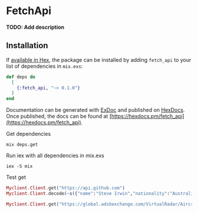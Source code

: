 # FetchApi

**TODO: Add description**

## Installation

If [available in Hex](https://hex.pm/docs/publish), the package can be installed
by adding `fetch_api` to your list of dependencies in `mix.exs`:

```elixir
def deps do
  [
    {:fetch_api, "~> 0.1.0"}
  ]
end
```

Documentation can be generated with [ExDoc](https://github.com/elixir-lang/ex_doc)
and published on [HexDocs](https://hexdocs.pm). Once published, the docs can
be found at [https://hexdocs.pm/fetch_api](https://hexdocs.pm/fetch_api).

Get dependencies
```
mix deps.get
```

Run iex with all dependencies in mix.exs
```
iex -S mix
```

Test get
```elixir
Myclient.Client.get("https://api.github.com")
Myclient.Client.decode(~s({"name":"Steve Irwin","nationality":"Australian"}))
```

```elixir
Myclient.Client.get("https://global.adsbexchange.com/VirtualRadar/AircraftList.json?lat=51.47024&lng=-0.462885&fDstL=0&fDstU=16", ["Referer": "https://global.adsbexchange.com/VirtualRadar/desktop.html"])
```